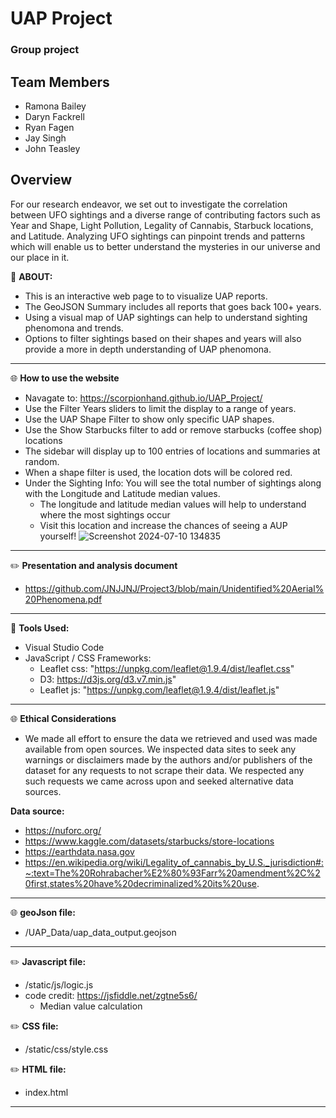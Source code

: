 # UAP Project
### Group project

## Team Members
- Ramona Bailey
- Daryn Fackrell
- Ryan Fagen
- Jay Singh
- John Teasley

## Overview
For our research endeavor, we set out to investigate the correlation between  UFO sightings  and a diverse range of contributing factors such as Year and Shape, Light Pollution, Legality of Cannabis, Starbuck locations, and Latitude. Analyzing UFO sightings can pinpoint trends and patterns which will enable  us to better understand the mysteries in our universe and our place in it. 

:memo:
**ABOUT:**
  - This is an interactive web page to to visualize UAP reports.
  - The GeoJSON Summary includes all reports that  goes back 100+ years.
  - Using a visual map of UAP sightings can help to understand sighting phenomona and trends.
  - Options to filter sightings based on their shapes and years will also provide a more in depth understanding of UAP phenomona. 
 
---
:globe_with_meridians:
**How to use the website**
  - Navagate to: https://scorpionhand.github.io/UAP_Project/
  - Use the Filter Years sliders to limit the display to a range of years.
  - Use the UAP Shape Filter to show only specific UAP shapes.
  - Use the Show Starbucks filter to add or remove starbucks (coffee shop) locations
  - The sidebar will display up to 100 entries of locations and summaries at random.
  - When a shape filter is used, the location dots will be colored red.
  - Under the Sighting Info: You will see the total number of sightings along with the Longitude and Latitude median values.
    - The longitude and latitude median values will help to understand where the most sightings occur
    - Visit this location and increase the chances of seeing a AUP yourself!
![Screenshot 2024-07-10 134835](https://github.com/JNJJNJ/Project3/assets/162941137/55e7faf0-215a-4236-9c87-9484da43c0ed)
---
:pencil2:
**Presentation and analysis document**
 - https://github.com/JNJJNJ/Project3/blob/main/Unidentified%20Aerial%20Phenomena.pdf
   
---
:wrench:
**Tools Used:**
  - Visual Studio Code
  - JavaScript / CSS Frameworks:
    - Leaflet css: "https://unpkg.com/leaflet@1.9.4/dist/leaflet.css"
    - D3: https://d3js.org/d3.v7.min.js"
    - Leaflet js: "https://unpkg.com/leaflet@1.9.4/dist/leaflet.js"
    
---
:globe_with_meridians:
**Ethical Considerations**
- We made all effort to ensure the data we retrieved and used was made available from open sources. We inspected data sites to seek any warnings or disclaimers made by the authors and/or publishers of the dataset for any requests to not scrape their data. We respected any such requests we came across upon and seeked alternative data sources.

**Data source:**
  - https://nuforc.org/
  - https://www.kaggle.com/datasets/starbucks/store-locations
  - https://earthdata.nasa.gov
  - https://en.wikipedia.org/wiki/Legality_of_cannabis_by_U.S._jurisdiction#:~:text=The%20Rohrabacher%E2%80%93Farr%20amendment%2C%20first,states%20have%20decriminalized%20its%20use.
    

---
:globe_with_meridians:
**geoJson file:**
  - /UAP_Data/uap_data_output.geojson

---
:pencil2:
**Javascript file:**
  - /static/js/logic.js
  - code credit: https://jsfiddle.net/zgtne5s6/
    - Median value calculation

:pencil2:
**CSS file:**
  - /static/css/style.css

:pencil2:
**HTML file:**
  - index.html

---


